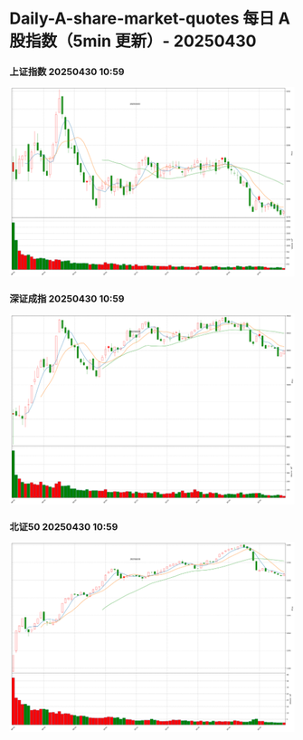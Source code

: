 
# Daily-A-share-market-quotes 每日 A 股指数（5min 更新）- 20250430

### 上证指数 20250430 10:59
![](./fig/2025/4/20250430-sh000001.png)

### 深证成指 20250430 10:59
![](./fig/2025/4/20250430-sz399001.png)

### 北证50 20250430 10:59
![](./fig/2025/4/20250430-bj899050.png)
